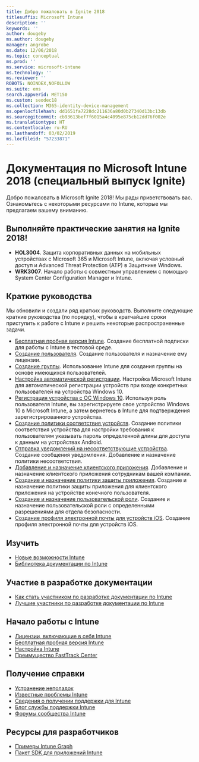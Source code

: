 ```yaml
---
title: Добро пожаловать в Ignite 2018
titlesuffix: Microsoft Intune
description: ''
keywords: ''
author: dougeby
ms.author: dougeby
manager: angrobe
ms.date: 12/06/2018
ms.topic: conceptual
ms.prod: ''
ms.service: microsoft-intune
ms.technology: ''
ms.reviewer: ''
ROBOTS: NOINDEX,NOFOLLOW
ms.suite: ems
search.appverid: MET150
ms.custom: seodec18
ms.collection: M365-identity-device-management
ms.openlocfilehash: dd1651fa7228dc211636a80d0b27340d13bc13db
ms.sourcegitcommit: cb93613bef7f6015a4c4095e875cb12dd76f002e
ms.translationtype: HT
ms.contentlocale: ru-RU
ms.lasthandoff: 03/02/2019
ms.locfileid: "57233871"
---
```

# <a name="microsoft-intune-documentation-40ignite-2018-special-edition41"></a>Документация по Microsoft Intune 2018 (специальный выпуск Ignite)
Добро пожаловать в Microsoft Ignite 2018! Мы рады приветствовать вас. Ознакомьтесь с некоторыми ресурсами по Intune, которые мы предлагаем вашему вниманию.

## <a name="try-our-hands-on-labs-at-ignite-2018"></a>Выполняйте практические занятия на Ignite 2018!
- **HOL3004**. Защита корпоративных данных на мобильных устройствах с Microsoft 365 и Microsoft Intune, включая условный доступ и Advanced Threat Protection (ATP) в Защитнике Windows.
- **WRK3007**. Начало работы с совместным управлением с помощью System Center Configuration Manager и Intune.

## <a name="quickstarts"></a>Краткие руководства
Мы обновили и создали ряд кратких руководств. Выполните следующие краткие руководства (по порядку), чтобы в кратчайшие сроки приступить к работе с Intune и решить некоторые распространенные задачи.

- [Бесплатная пробная версия Intune](free-trial-sign-up.md). Создание бесплатной подписки для работы с Intune в тестовой среде.    
- [Создание пользователя](quickstart-create-user.md). Создание пользователя и назначение ему лицензии.
- [Создание группы](quickstart-create-group.md). Использование Intune для создания группы на основе имеющихся пользователей.
- [Настройка автоматической регистрации](quickstart-setup-auto-enrollment.md). Настройка Microsoft Intune для автоматической регистрации устройств при входе конкретных пользователей на устройства Windows 10.
- [Регистрация устройства с ОС Windows 10](quickstart-enroll-windows-device.md). Используя роль пользователя Intune, вы зарегистрируете свое устройство Windows 10 в Microsoft Intune, а затем вернетесь в Intune для подтверждения зарегистрированного устройства.
- [Создание политики соответствия устройств](quickstart-set-password-length-android.md). Создание политики соответствия устройства для настройки требования к пользователям указывать пароль определенной длины для доступа к данным на устройствах Android.
- [Отправка уведомлений на несоответствующие устройства](quickstart-send-notification.md). Создание сообщения уведомления. Добавление и назначение политики несоответствия.
- [Добавление и назначение клиентского приложения](quickstart-add-assign-app.md). Добавление и назначение клиентского приложения сотрудникам вашей компании.
- [Создание и назначение политики защиты приложения](quickstart-create-assign-app-policy.md). Создание и назначение политики защиты приложения для клиентского приложения на устройстве конечного пользователя. 
- [Создание и назначение пользовательской роли](quickstart-create-custom-role.md). Создание и назначение пользовательской роли с определенными разрешениями для отдела безопасности. 
- [Создание профиля электронной почты для устройств iOS](quickstart-email-profile.md). Создание профиля электронной почты для устройств iOS.

## <a name="learn"></a>Изучить
- [Новые возможности Intune](whats-new.md)
- [Библиотека документации по Intune](https://docs.microsoft.com/intune/)

## <a name="contribute-to-docs"></a>Участие в разработке документации
- [Как стать участником по разработке документации по Intune](https://github.com/MicrosoftDocs/IntuneDocs/blob/master/README.md)  
- [Лучшие участники по разработке документации по Intune](https://github.com/MicrosoftDocs/IntuneDocs/graphs/contributors?from=2018-10-01&to=2019-12-31&type=c)  

## <a name="start-using-intune"></a>Начало работы с Intune
- [Лицензии, включающие в себя Intune](licenses.md)
- [Бесплатная пробная версия Intune](free-trial-sign-up.md)
- [Настройка Intune](setup-steps.md)
- [Преимущество FastTrack Center](https://docs.microsoft.com/enterprise-mobility-security/Solutions/enterprise-mobility-fasttrack-program)

## <a name="get-help"></a>Получение справки
- [Устранение неполадок](help-desk-operators.md)
- [Известные проблемы Intune](known-issues.md)
- [Сведения о получении поддержки для Intune](get-support.md)
- [Блог службы поддержки Intune](https://blogs.technet.microsoft.com/intunesupport/)
- [Форумы сообщества Intune](https://techcommunity.microsoft.com/t5/Enterprise-Mobility-Security/ct-p/EMS)

## <a name="developer-resources"></a>Ресурсы для разработчиков
- [Примеры Intune Graph](https://github.com/microsoftgraph/powershell-intune-samples)
- [Пакет SDK для приложений Intune](app-sdk-get-started.md)

